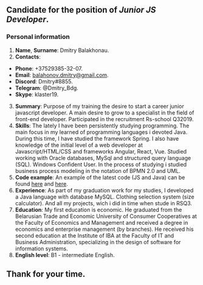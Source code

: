 ## Candidate for the position of *Junior JS Developer*.

### Personal information 
1. **Name**, **Surname**: Dmitry Balakhonau.
2. **Сontacts**: 
- **Phone**: +37529385-32-07. 
- **Email**: balahonov.dmitry@gmail.com.
- **Discord**: Dmitry#8855.
- **Telegram**: @Dmitry_Bdg.
- **Skype**: klaster19.
3. **Summary**: Purpose of my training the desire to start a career junior javascript developer. A main desire to grow to a specialist in the field of front-end developer. Participated in the recruitment Rs-school Q32019.
4. **Skills**: The lately I have been persistently studying programming. The main focus in my learned of programming languages i devoted Java. During this time, I have studied the framework Spring. I also have knowledge of the initial level of a web developer at Javascript/HTML/CSS and frameworks Angular, React, Vue.
Studied working with Oracle databases, MySql and structured query language (SQL). Windows Confident User. In the process of studying i studied business process modeling in the notation of BPMN 2.0 and UML.
5. **Code example**: An example of the latest code (JS and Java) can be found [here](https://github.com/PsqNew) and [here](https://github.com/dmitry-bdg).
6. **Experience**: As part of my graduation work for my studies, I developed a Java language with database MySQL. Clothing selection system (size calculator). And all my projects, wich i did in time when stude in RSQ3.
7. **Education**: My first education is economic. He graduated from the Belarusian Trade and Economic University of Consumer Cooperatives at the Faculty of Economics and Management and received a degree in economics and enterprise management (by branches).
He received his second education at the Institute of IBA at the Faculty of IT and Business Administration, specializing in the design of software for information systems.
8. **English level**: B1 - intermediate English.

## Thank for your time.
